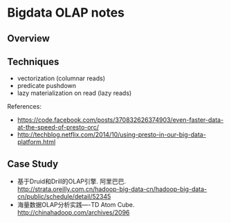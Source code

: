 # Bigdata OLAP notes

## Overview


## Techniques

* vectorization (columnar reads)
* predicate pushdown
* lazy materialization on read (lazy reads)

References:

* https://code.facebook.com/posts/370832626374903/even-faster-data-at-the-speed-of-presto-orc/
* http://techblog.netflix.com/2014/10/using-presto-in-our-big-data-platform.html


## Case Study

* 基于Druid和Drill的OLAP引擎. 阿里巴巴. http://strata.oreilly.com.cn/hadoop-big-data-cn/hadoop-big-data-cn/public/schedule/detail/52345
* 海量数据OLAP分析实践—-TD Atom Cube. http://chinahadoop.com/archives/2096